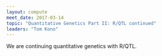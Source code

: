 ```yaml
---
layout: compute
meet_date: 2017-03-14
topic: "Quantitative Genetics Part II: R/QTL continued"
leaders: "Tom Kono"
---
```


We are continuing quantitative genetics with R/QTL.

